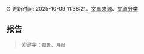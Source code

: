 :alarm_clock: 更新时间: 2025-10-09 11:38:21。[文章来源](/README.md)、[文章分类](/TAGS.md)

## 报告


> 关键字：`报告`、`月报`



